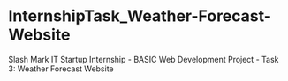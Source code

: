 # InternshipTask_Weather-Forecast-Website
Slash Mark IT Startup Internship - BASIC Web Development Project - Task 3: Weather Forecast Website
